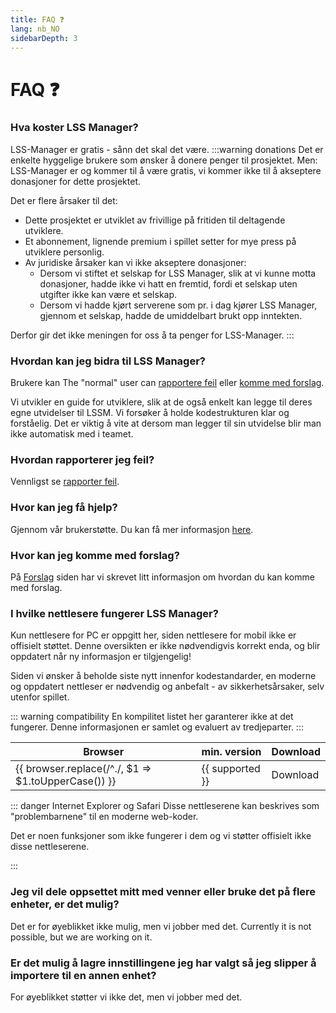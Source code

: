 ```yaml
---
title: FAQ ❓
lang: nb_NO
sidebarDepth: 3
---
```


# FAQ ❓

### Hva koster LSS Manager?
LSS-Manager er gratis - sånn det skal det være.
:::warning donations
Det er enkelte hyggelige brukere som ønsker å donere penger til prosjektet. Men:
LSS-Manager er og kommer til å være gratis, vi kommer ikke til å akseptere donasjoner for dette prosjektet.

Det er flere årsaker til det:

* Dette prosjektet er utviklet av frivillige på fritiden til deltagende utviklere.
* Et abonnement, lignende premium i spillet setter for mye press på utviklere personlig.
* Av juridiske årsaker kan vi ikke akseptere donasjoner:
    * Dersom vi stiftet et selskap for LSS Manager, slik at vi kunne motta donasjoner, hadde ikke vi hatt en fremtid, fordi et selskap uten utgifter ikke kan være et selskap.
    * Dersom vi hadde kjørt serverene som pr. i dag kjører LSS Manager, gjennom et selskap, hadde de umiddelbart brukt opp inntekten.

Derfor gir det ikke meningen for oss å ta penger for LSS-Manager.
:::

### Hvordan kan jeg bidra til LSS Manager?
Brukere kan 
The "normal" user can [rapportere feil][error] eller [komme med forslag][suggestions].

Vi utvikler en guide for utviklere, slik at de også enkelt kan legge til deres egne utvidelser til LSSM. Vi forsøker å holde kodestrukturen klar og forståelig. Det er viktig å vite at dersom man legger til sin utvidelse blir man ikke automatisk med i teamet.

### Hvordan rapporterer jeg feil?
Vennligst se [rapporter feil][error].

### Hvor kan jeg få hjelp?
Gjennom vår brukerstøtte. Du kan få mer informasjon [here][support].

### Hvor kan jeg komme med forslag?
På [Forslag][suggestions] siden har vi skrevet litt informasjon om hvordan du kan komme med forslag.

### I hvilke nettlesere fungerer LSS Manager?
Kun nettlesere for PC er oppgitt her, siden nettlesere for mobil ikke er offisielt støttet.
Denne oversikten er ikke nødvendigvis korrekt enda, og blir oppdatert når ny informasjon er tilgjengelig!

Siden vi ønsker å beholde siste nytt innenfor kodestandarder, en moderne og oppdatert nettleser er nødvendig og anbefalt - av sikkerhetsårsaker, selv utenfor spillet.



::: warning compatibility
En kompilitet listet her garanterer ikke at det fungerer. Denne informasjonen er samlet og evaluert av tredjeparter.
:::

<table>
<thead>
    <tr>
        <th>Browser</th>
        <th>min. version</th>
        <th>Download</th>
    </tr>
</thead>
<tbody>
    <tr v-for="({supported, download}, browser) in $theme.variables.browsers">
        <td>{{ browser.replace(/^./, $1 => $1.toUpperCase()) }}</td>
        <td>{{ supported }}</td>
        <td><a :href="download" target="_blank">Download</a></td>
    </tr>
</tbody>
</table>

::: danger Internet Explorer og Safari
Disse nettleserene kan beskrives som "problembarnene" til en moderne web-koder. 

Det er noen funksjoner som ikke fungerer i dem og vi støtter offisielt ikke disse nettleserene.

:::

### Jeg vil dele oppsettet mitt med venner eller bruke det på flere enheter, er det mulig? 
Det er for øyeblikket ikke mulig, men vi jobber med det.
Currently it is not possible, but we are working on it.

### Er det mulig å lagre innstillingene jeg har valgt så jeg slipper å importere til en annen enhet?
For øyeblikket støtter vi ikke det, men vi jobber med det.

[support]: support.md
[error]: error_report.md
[suggestions]: suggestions.md
